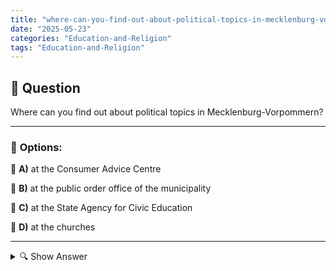 ```yaml
---
title: "where-can-you-find-out-about-political-topics-in-mecklenburg-vorpommern"
date: "2025-05-23"
categories: "Education-and-Religion"
tags: "Education-and-Religion"
---
```


## 📌 **Question**

Where can you find out about political topics in Mecklenburg-Vorpommern?



---

### 📝 **Options:**

🔘 **A)** at the Consumer Advice Centre

🔘 **B)** at the public order office of the municipality

🔘 **C)** at the State Agency for Civic Education

🔘 **D)** at the churches

---

<details>
  <summary>🔍 Show Answer</summary>

  <p>
💡  <b>Correct Answer:</b>  c
  </p>
  <p>
    📖<b>Explanation:</b>
    
  </p>
</details>
